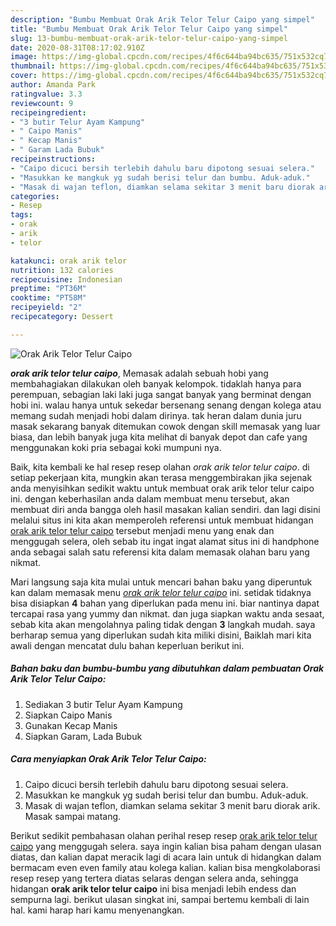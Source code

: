 ```yaml
---
description: "Bumbu Membuat Orak Arik Telor Telur Caipo yang simpel"
title: "Bumbu Membuat Orak Arik Telor Telur Caipo yang simpel"
slug: 13-bumbu-membuat-orak-arik-telor-telur-caipo-yang-simpel
date: 2020-08-31T08:17:02.910Z
image: https://img-global.cpcdn.com/recipes/4f6c644ba94bc635/751x532cq70/orak-arik-telor-telur-caipo-foto-resep-utama.jpg
thumbnail: https://img-global.cpcdn.com/recipes/4f6c644ba94bc635/751x532cq70/orak-arik-telor-telur-caipo-foto-resep-utama.jpg
cover: https://img-global.cpcdn.com/recipes/4f6c644ba94bc635/751x532cq70/orak-arik-telor-telur-caipo-foto-resep-utama.jpg
author: Amanda Park
ratingvalue: 3.3
reviewcount: 9
recipeingredient:
- "3 butir Telur Ayam Kampung"
- " Caipo Manis"
- " Kecap Manis"
- " Garam Lada Bubuk"
recipeinstructions:
- "Caipo dicuci bersih terlebih dahulu baru dipotong sesuai selera."
- "Masukkan ke mangkuk yg sudah berisi telur dan bumbu. Aduk-aduk."
- "Masak di wajan teflon, diamkan selama sekitar 3 menit baru diorak arik. Masak sampai matang."
categories:
- Resep
tags:
- orak
- arik
- telor

katakunci: orak arik telor 
nutrition: 132 calories
recipecuisine: Indonesian
preptime: "PT36M"
cooktime: "PT58M"
recipeyield: "2"
recipecategory: Dessert

---
```



![Orak Arik Telor Telur Caipo](https://img-global.cpcdn.com/recipes/4f6c644ba94bc635/751x532cq70/orak-arik-telor-telur-caipo-foto-resep-utama.jpg)

<b><i>orak arik telor telur caipo</i></b>, Memasak adalah sebuah hobi yang membahagiakan dilakukan oleh banyak kelompok. tidaklah hanya para perempuan, sebagian laki laki juga sangat banyak yang berminat dengan hobi ini. walau hanya untuk sekedar bersenang senang dengan kolega atau memang sudah menjadi hobi dalam dirinya. tak heran dalam dunia juru masak sekarang banyak ditemukan cowok dengan skill memasak yang luar biasa, dan lebih banyak juga kita melihat di banyak depot dan cafe yang menggunakan koki pria sebagai koki mumpuni nya.



Baik, kita kembali ke hal resep resep olahan <i>orak arik telor telur caipo</i>. di setiap pekerjaan kita, mungkin akan terasa menggembirakan jika sejenak anda menyisihkan sedikit waktu untuk membuat orak arik telor telur caipo ini. dengan keberhasilan anda dalam membuat menu tersebut, akan membuat diri anda bangga oleh hasil masakan kalian sendiri. dan lagi disini melalui situs ini kita akan memperoleh referensi untuk membuat hidangan <u>orak arik telor telur caipo</u> tersebut menjadi menu yang enak dan menggugah selera, oleh sebab itu ingat ingat alamat situs ini di handphone anda sebagai salah satu referensi kita dalam memasak olahan baru yang nikmat.


Mari langsung saja kita mulai untuk mencari bahan baku yang diperuntuk kan dalam memasak menu <u><i>orak arik telor telur caipo</i></u> ini. setidak tidaknya bisa disiapkan <b>4</b> bahan yang diperlukan pada menu ini. biar nantinya dapat tercapai rasa yang yummy dan nikmat. dan juga siapkan waktu anda sesaat, sebab kita akan mengolahnya paling tidak dengan <b>3</b> langkah mudah. saya berharap semua yang diperlukan sudah kita miliki disini, Baiklah mari kita awali dengan mencatat dulu bahan keperluan berikut ini.

<!--inarticleads1-->

##### Bahan baku dan bumbu-bumbu yang dibutuhkan dalam pembuatan Orak Arik Telor Telur Caipo:

1. Sediakan 3 butir Telur Ayam Kampung
1. Siapkan  Caipo Manis
1. Gunakan  Kecap Manis
1. Siapkan  Garam, Lada Bubuk




<!--inarticleads2-->

##### Cara menyiapkan Orak Arik Telor Telur Caipo:

1. Caipo dicuci bersih terlebih dahulu baru dipotong sesuai selera.
1. Masukkan ke mangkuk yg sudah berisi telur dan bumbu. Aduk-aduk.
1. Masak di wajan teflon, diamkan selama sekitar 3 menit baru diorak arik. Masak sampai matang.




Berikut sedikit pembahasan olahan perihal resep resep <u>orak arik telor telur caipo</u> yang menggugah selera. saya ingin kalian bisa paham dengan ulasan diatas, dan kalian dapat meracik lagi di acara lain untuk di hidangkan dalam bermacam even even family atau kolega kalian. kalian bisa mengkolaborasi resep resep yang tertera diatas selaras dengan selera anda, sehingga hidangan <b>orak arik telor telur caipo</b> ini bisa menjadi lebih endess dan sempurna lagi. berikut ulasan singkat ini, sampai bertemu kembali di lain hal. kami harap hari kamu menyenangkan.
